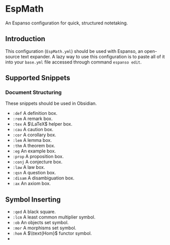 # EspMath
An Espanso configuration for quick, structured notetaking.

## Introduction
This configuration (`EspMath.yml`) should be used with Espanso, an open-source text expander. A lazy way to use this configuration is to paste all of it into your `base.yml` file accessed through command `espanso edit`. 

## Supported Snippets
### Document Structuring
These snippets should be used in Obsidian. 
- `:def` A definition box.
- `:rem` A remark box.
- `:tex` A $\LaTeX$ helper box.
- `:cau` A caution box.
- `:cor` A corollary box.
- `:lem` A lemma box.
- `:thm` A theorem box.
- `:eg` An example box.
- `:prop` A proposition box.
- `:conj` A conjecture box.
- `:law` A law box.
- `:qsn` A question box.
- `:disam` A disambiguation box.
- `:ax` An axiom box.

## Symbol Inserting
- `:qed` A black square.
- `:lcm` A least common multiplier symbol.
- `:ob` An objects set symbol.
- `:mor` A morphisms set symbol.
- `:hom` A $\\text{Hom}$ functor symbol.
- 
